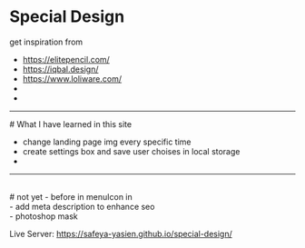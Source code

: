 # Special Design

get inspiration from <br>

- https://elitepencil.com/<br>
- https://iqbal.design/<br>
- https://www.loliware.com/<br>
- <br>
- <br>

<hr>
# What I have learned in this site<br>

- change landing page img every specific time<br>
- create settings box and save user choises in local storage<br>
-

<hr>
<br>
# not yet
- before in menuIcon in<br>
- add meta description to enhance seo<br>
- photoshop mask<br>

Live Server: https://safeya-yasien.github.io/special-design/
